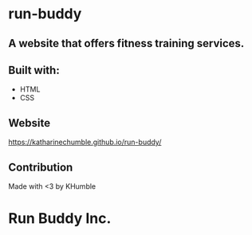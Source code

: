 # run-buddy

## A website that offers fitness training services.

## Built with:
* HTML
* CSS

## Website
https://katharinechumble.github.io/run-buddy/

## Contribution
Made with <3 by KHumble
 # Run Buddy Inc.